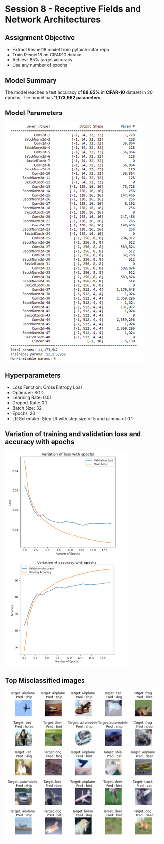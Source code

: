 # Session 8 - Receptive Fields and Network Architectures

## Assignment Objective

* Extract Resnet18 model from pytorch-cifar repo
* Train Resnet18 on CIFAR10 dataset
* Achieve 85% target accuracy
* Use any number of epochs

## Model Summary

The model reaches a test accuracy of **88.65%** in **CIFAR-10** dataset in 20 epochs.
The model has **11,173,962 parameters**.

## Model Parameters

![architecture](Images/architecture.PNG)

## Hyperparameters

* Loss Function: Cross Entropy Loss
* Optimizer: SGD
* Learning Rate: 0.01
* Dropout Rate: 0.1
* Batch Size: 32
* Epochs: 20
* LR Scheduler: Step LR with step size of 5 and gamma of 0.1

## Variation of training and validation loss and accuracy with epochs

<img src="Images/Loss.PNG" width="400px" height='350' float='left'>
<img src="Images/Accuracy.PNG" width="400px" height='350' float='right'>

## Top Misclassified images
<img src="Images/Misclassified.PNG" width = "800px">
